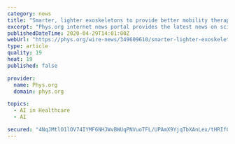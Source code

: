 ```yaml
---
category: news
title: "Smarter, lighter exoskeletons to provide better mobility therapy"
excerpt: "Phys.org internet news portal provides the latest news on science including: Physics, Space Science, Earth Science, Health and Medicine"
publishedDateTime: 2020-04-29T14:01:00Z
webUrl: "https://phys.org/wire-news/349609610/smarter-lighter-exoskeletons-to-provide-better-mobility-therapy.html"
type: article
quality: 19
heat: 19
published: false

provider:
  name: Phys.org
  domain: phys.org

topics:
  - AI in Healthcare
  - AI

secured: "4NqJMtlO1lOV74IYMF6NHJWvBWUqPNVuoTFL/UPAmX9YjqTbXAnLex/tHRIf0Ujq5AzLSCQfBp8FEkKHBe1CrnariJJQQ1CRSjp9OXu/i1cgiLHFkOC6QUucfiEfJpapvDf5wd+nTNnUPoixc+q6209NsqOzmdqbO7JyytfFgOuXyo/kSwYNUb3OdB0Qf76XY3bgcgXjb7kbG/DrDc72Zb3vCEWAnWSGyGgWt+A8fZp2fwrBHgqoEKwsQv108rFqzKKNoHtXQ7SL4BV0W1EL39EOHKgeCiztlKyxWByg2HvIDffwWV91mZwBxv5vEIH3wDIJJEVW18UNwuF6fRuOl1G77LG1QROXsu5NAeLmlHcqkJKdHJL1bGFqWk+xHNPKswrzJ1SQ27nIpACERD60PpiR9k7io5Pu+ARBrNRcgKaA5AfOqiYVJefHB+tOlCHv017769vVwTHAY8K/Uo8WZnNQMHV7gt/BkPuGbCj13Xs=;1BC3atccXmdBGl0J8ZVj4Q=="
---
```


